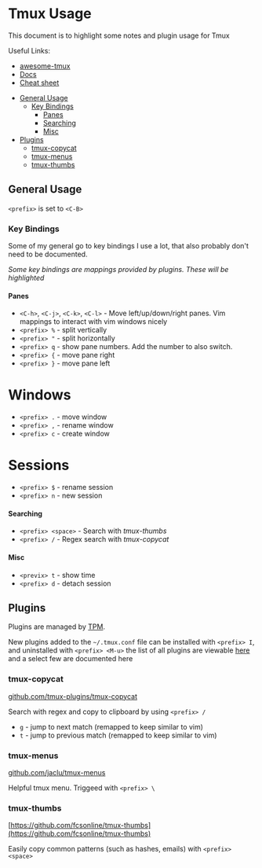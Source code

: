 # Tmux Usage

This document is to highlight some notes and plugin usage for Tmux

Useful Links:

- [awesome-tmux](https://github.com/rothgar/awesome-tmux)
- [Docs](https://tmuxguide.readthedocs.io/en/latest/tmux/tmux.html)
- [Cheat sheet](https://gist.github.com/MohamedAlaa/2961058)

<!-- vim-md-toc format=bullets max_level=4 ignore=^TODO$ -->
* [General Usage](#general-usage)
  * [Key Bindings](#key-bindings)
    * [Panes](#panes)
    * [Searching](#searching)
    * [Misc](#misc)
* [Plugins](#plugins)
  * [tmux-copycat](#tmux-copycat)
  * [tmux-menus](#tmux-menus)
  * [tmux-thumbs](#tmux-thumbs)
<!-- vim-md-toc END -->

## General Usage

`<prefix>` is set to `<C-B>`

### Key Bindings

Some of my general go to key bindings I use a lot, that also probably don't need to be documented.

_Some key bindings are mappings provided by plugins. These will be highlighted_

#### Panes

- `<C-h>`, `<C-j>`, `<C-k>`, `<C-l>` - Move left/up/down/right panes. Vim mappings to interact with vim windows nicely
- `<prefix> %` - split vertically
- `<prefix> "` - split horizontally
- `<prefix> q` - show pane numbers. Add the number to also switch.
- `<prefix> {` - move pane right
- `<prefix> }` - move pane left

# Windows

- `<prefix> .` - move window
- `<prefix> ,` - rename window
- `<prefix> c` - create window

# Sessions

- `<prefix> $` - rename session
- `<prefix> n` - new session

#### Searching

- `<prefix> <space>` - Search with *tmux-thumbs*
- `<prefix> /` - Regex search with *tmux-copycat*

#### Misc

- `<previx> t` - show time
- `<prefix> d` - detach session


## Plugins

Plugins are managed by [TPM](https://github.com/tmux-plugins/tpm).

New plugins added to the `~/.tmux.conf` file can be installed with `<prefix> I`, and uninstalled with `<prefix> <M-u>` the list of all plugins are viewable [here](../.tmux/plugins.tmux) and a select few are documented here

### tmux-copycat

[github.com/tmux-plugins/tmux-copycat](https://github.com/tmux-plugins/tmux-copycat)

Search with regex and copy to clipboard by using `<prefix> /`

- `g` - jump to next match (remapped to keep similar to vim)
- `t` - jump to previous match (remapped to keep similar to vim)

### tmux-menus

[github.com/jaclu/tmux-menus](https://github.com/jaclu/tmux-menus)

Helpful tmux menu. Triggeed with `<prefix> \`

### tmux-thumbs

[https://github.com/fcsonline/tmux-thumbs](https://github.com/fcsonline/tmux-thumbs)

Easily copy common patterns (such as hashes, emails) with `<prefix> <space>`
